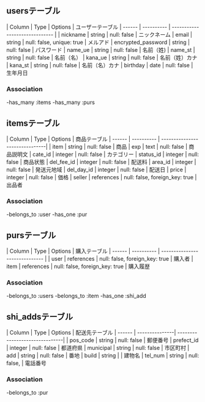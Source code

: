 ## usersテーブル
| Column | Type       | Options                         | ユーザーテーブル
| ------ | ---------- | ------------------------------  |
| nickname  | string | null: false                      | ニックネーム
| email | string | null: false, unique: true            | メルアド
| encrypted_password | string | null: false             | パスワード
| name_ue   | string | null: false                      | 名前（姓)
| name_st   | string | null: false                      | 名前（名）
| kana_ue   | string | null: false                      | 名前（姓）カナ
| kana_st   | string | null: false                      | 名前（名）カナ
| birthday  | date   | null: false                      | 生年月日

### Association
-has_many :items
-has_many :purs


## itemsテーブル
| Column | Type       | Options                        | 商品テーブル
| ------ | ---------- | -------------------------------|
| item   | string     | null: false                    | 商品
| exp    | text       | null: false                    | 商品説明文
| cate_id   | integer  | null: false                   | カテゴリー
| status_id | integer  | null: false                   | 商品状態
| del_fee_id | integer | null: false                   | 配送料
| area_id   | integer  | null: false                   | 発送元地域
| del_day_id | integer | null: false                   | 配送日
| price  | integer    | null: false                    | 価格
| seller | references | null: false, foreign_key: true |出品者

### Association
-belongs_to :user
-has_one :pur


## pursテーブル
| Column | Type       | Options                        | 購入テーブル
| ------ | ---------- | ------------------------------ |
| user   | references | null: false, foreign_key: true | 購入者
| item   | references | null: false, foreign_key: true | 購入履歴

### Association
-belongs_to :users
-belongs_to :item
-has_one :shi_add


## shi_addsテーブル

| Column | Type           | Options                        | 配送先テーブル
| ------ | ---------------| -------------------------------|
| pos_code | string       | null: false                    | 郵便番号
| prefect_id | integer    | null: false                    | 都道府県
| municipal | string      | null: false                    | 市区町村
| add |  string           | null: false                    | 番地
| build | string          |                                | 建物名
| tel_num | string        | null: false,                   | 電話番号

### Association
-belongs_to :pur

<!-- 以下はメモ欄 -------------------------------------------------------------------------------------------------------->

<!-- foreign_key: true -->
<!-- 購入履歴必要か -->
<!-- integer -->
<!-- Shipping address = 配送先 -->
<!-- スペルミスに気づきやすいようにカラムはなるべく短くする -->
<!-- Purchase history=購入履歴 しかし勘違いだったw-->
<!-- references -->